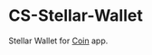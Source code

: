 CS-Stellar-Wallet
=========

Stellar Wallet for [Coin](https://github.com/CoinSpace/CoinSpace) app.
